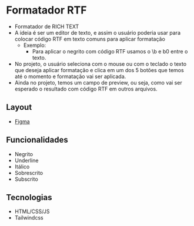 # Formatador RTF
- Formatador de RICH TEXT
- A ideia é ser um editor de texto, e assim o usuário poderia usar para colocar código RTF em texto comuns para aplicar formatação
  - Exemplo:
    - Para aplicar o negrito com código RTF usamos o \b e b0 entre o texto.
- No projeto, o usuário seleciona com o mouse ou com o teclado o texto que deseja aplicar formatação e clica em um dos 5 botões que temos até o momento e formatação vai ser aplicada.
- Ainda no projeto, temos um campo de preview, ou seja, como vai ser esperado o resultado com código RTF em outros arquivos.  

## Layout
- [Figma](https://www.figma.com/design/21QgmGMW6fL6WPXhUotw4T/Formatador-rtf?node-id=1-17&t=U78fc8yoIJNDsgmL-1)

## Funcionalidades
- Negrito
- Underline
- Itálico
- Sobrescrito
- Subscrito

## Tecnologias
- HTML/CSS/JS
- Tailwindcss
